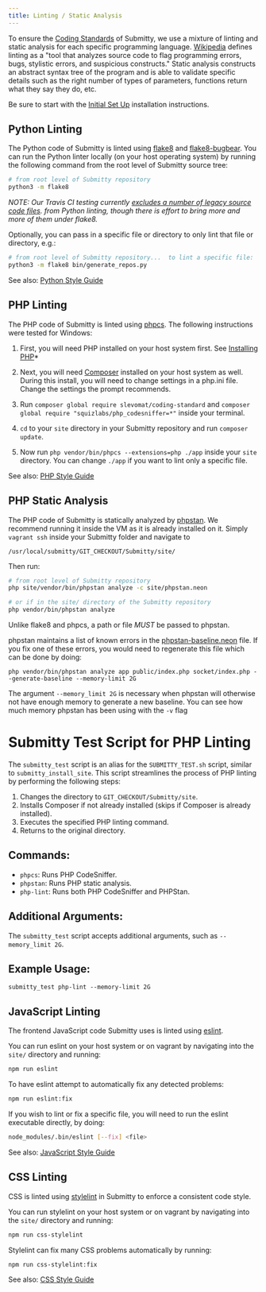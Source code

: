 ```yaml
---
title: Linting / Static Analysis
---
```


To ensure the [Coding Standards](/developer/coding_style_guide) of Submitty, we use a mixture
of linting and static analysis for each specific programming language.
[Wikipedia](https://en.wikipedia.org/wiki/Lint_(software)) defines linting as
a "tool that analyzes source code to flag programming errors, bugs, stylistic errors, and suspicious constructs."
Static analysis constructs an abstract syntax tree of the program and is able to validate
specific details such as the right number of types of parameters, functions return what they say they do, etc.

Be sure to start with the [Initial Set Up](/developer/testing/#initial-set-up) installation instructions.

## Python Linting

The Python code of Submitty is linted using [flake8](https://flake8.pycqa.org/en/latest/) and
[flake8-bugbear](https://github.com/PyCQA/flake8-bugbear). You can run the Python linter
locally (on your host operating system) by running the following command from the root
level of Submitty source tree:

```bash
# from root level of Submitty repository
python3 -m flake8
```

_NOTE: Our Travis CI testing currently [excludes a number of legacy source code files](https://github.com/Submitty/Submitty/blob/master/.flake8).
from Python linting, though there is effort to bring more and more of them under flake8._

Optionally, you can pass in a specific file or directory to only lint that file or directory, e.g.:

```bash
# from root level of Submitty repository...  to lint a specific file:
python3 -m flake8 bin/generate_repos.py
```

See also: [Python Style Guide](/developer/coding_style_guide/python)

## PHP Linting

The PHP code of Submitty is linted using [phpcs](https://github.com/squizlabs/PHP_CodeSniffer).
The following instructions were tested for Windows:

1. First, you will need PHP installed on your host system first. See [Installing PHP](/developer/testing/install_php)*

2. Next, you will need [Composer](https://getcomposer.org/doc/00-intro.md) installed on your host system as well.
	During this install, you will need to change settings in a php.ini file. Change the settings the prompt recommends.

3. Run ``composer global require slevomat/coding-standard`` and ``composer global require "squizlabs/php_codesniffer=*"`` inside your terminal.

4. ``cd`` to your ``site`` directory in your Submitty repository and run ``composer update``.

5. Now run ``php vendor/bin/phpcs --extensions=php ./app`` inside your ``site`` directory. You can change ``./app``
if you want to lint only a specific file.

See also: [PHP Style Guide](/developer/coding_style_guide/php)

## PHP Static Analysis

The PHP code of Submitty is statically analyzed by [phpstan](https://phpstan.org/user-guide/getting-started).
We recommend running it inside the VM as it is already installed on it. Simply ``vagrant ssh`` inside your Submitty
folder and navigate to
```
/usr/local/submitty/GIT_CHECKOUT/Submitty/site/
```
Then run:

```bash
# from root level of Submitty repository
php site/vendor/bin/phpstan analyze -c site/phpstan.neon

# or if in the site/ directory of the Submitty repository
php vendor/bin/phpstan analyze
```

Unlike flake8 and phpcs, a path or file _MUST_ be passed to phpstan.

phpstan maintains a list of known errors in the [phpstan-baseline.neon](https://github.com/Submitty/Submitty/blob/master/site/phpstan-baseline.neon) file.
If you fix one of these errors, you would need to regenerate this file which can be done by doing:

```
php vendor/bin/phpstan analyze app public/index.php socket/index.php --generate-baseline --memory-limit 2G
```
The argument `--memory_limit 2G` is necessary when phpstan will otherwise not have enough memory
to generate a new baseline. You can see how much memory phpstan has been using with the `-v` flag

# Submitty Test Script for PHP Linting

The `submitty_test` script is an alias for the `SUBMITTY_TEST.sh` script, similar to `submitty_install_site`. 
This script streamlines the process of PHP linting by performing the following steps:

1. Changes the directory to `GIT_CHECKOUT/Submitty/site`.
2. Installs Composer if not already installed (skips if Composer is already installed).
3. Executes the specified PHP linting command.
4. Returns to the original directory.

## Commands:

- `phpcs`: Runs PHP CodeSniffer.
- `phpstan`: Runs PHP static analysis.
- `php-lint`: Runs both PHP CodeSniffer and PHPStan.

## Additional Arguments:

The `submitty_test` script accepts additional arguments, such as `--memory_limit 2G`.

## Example Usage:

```
submitty_test php-lint --memory-limit 2G
```

## JavaScript Linting

The frontend JavaScript code Submitty uses is linted using [eslint](https://eslint.org/).

You can run eslint on your host system or on vagrant by navigating into the `site/`
directory and running:

```bash
npm run eslint
```

To have eslint attempt to automatically fix any detected problems:

```bash
npm run eslint:fix
```

If you wish to lint or fix a specific file, you will need to run the eslint executable directly,
by doing:

```bash
node_modules/.bin/eslint [--fix] <file>
```

See also: [JavaScript Style Guide](/developer/coding_style_guide/javascript)

## CSS Linting

CSS is linted using [stylelint](https://stylelint.io/) in Submitty to enforce a consistent code style.

You can run stylelint on your host system or on vagrant by navigating into the `site/`
directory and running:

```bash
npm run css-stylelint
```

Stylelint can fix many CSS problems automatically by running:

```bash
npm run css-stylelint:fix
```

See also: [CSS Style Guide](/developer/coding_style_guide/css)
